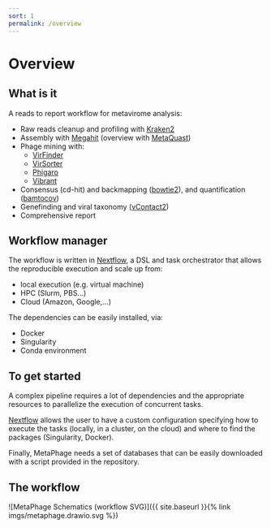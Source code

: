```yaml
---
sort: 1
permalink: /overview
---
```


# Overview

## What is it

A reads to report workflow for metavirome analysis:

* Raw reads cleanup and profiling with [Kraken2](https://ccb.jhu.edu/software/kraken2/)
* Assembly with [Megahit](https://github.com/voutcn/megahit#readme) (overview with [MetaQuast](http://quast.sourceforge.net/metaquast))
* Phage mining with:
  * [VirFinder](https://github.com/jessieren/VirFinder#readme)
  * [VirSorter](https://github.com/simroux/VirSorter#readme)
  * [Phigaro](https://github.com/bobeobibo/phigaro#readme)
  * [Vibrant](https://github.com/AnantharamanLab/VIBRANT#readme)
* Consensus (cd-hit) and backmapping ([bowtie2](http://bowtie-bio.sourceforge.net/bowtie2/index.shtml)), and quantification ([bamtocov](https://github.com/telatin/bamtocov))
* Genefinding and viral taxonomy ([vContact2](https://bitbucket.org/MAVERICLab/vcontact2/wiki/Home))
* Comprehensive report

## Workflow manager

The workflow is written in [Nextflow](https://nextflow.io/), a DSL and task
orchestrator that allows the reproducible execution and scale up from:
* local execution (e.g. virtual machine)
* HPC (Slurm, PBS...)
* Cloud (Amazon, Google,...)

The dependencies can be easily installed, via:
* Docker
* Singularity
* Conda environment

## To get started

A complex pipeline requires a lot of dependencies and the appropriate resources 
to parallelize the execution of concurrent tasks.

[Nextflow](https://nextflow.io/) allows the user to have a custom configuration specifying how to execute the
tasks (locally, in a cluster, on the cloud) and where to find the packages (Singularity, Docker).

Finally, MetaPhage needs a set of databases that can be easily downloaded with a script provided 
in the repository.

## The workflow


![MetaPhage Schematics (workflow SVG)]({{ site.baseurl }}{% link imgs/metaphage.drawio.svg %})
